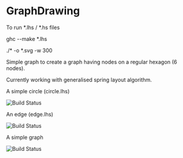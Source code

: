 GraphDrawing
============
To run *.lhs / *.hs files

ghc --make *.lhs

./* -o *.svg -w 300

Simple graph to create a graph having nodes on a regular hexagon (6 nodes).

Currently working with generalised spring layout algorithm.

A simple circle (circle.lhs)

![Build Status](http://projects.haskell.org/diagrams/doc/images/be89c2f6b4436ad7.png)

An edge (edge.lhs)

![Build Status](http://www.mediafire.com/download/5w2y824d97nnxv5/circle0.svg)

A simple graph

![Build Status](http://www.mediafire.com/download/ws4j710a2ey2829/circle23.svg)


